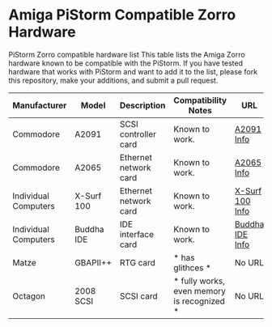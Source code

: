 # Amiga PiStorm Compatible Zorro Hardware

PiStorm Zorro compatible hardware list
This table lists the Amiga Zorro hardware known to be compatible with the PiStorm.
If you have tested hardware that works with PiStorm and want to add it to the list, please fork this repository, make your additions, and submit a pull request.


| **Manufacturer**    | **Model**                | **Description**                            | **Compatibility Notes**              | **URL**                               |
|---------------------|--------------------------|--------------------------------------------|--------------------------------------|---------------------------------------|
| Commodore           | A2091                    | SCSI controller card                       | Known to work.          | [A2091 Info](https://www.epsilonsworld.com/2023/12/amiga-500-with-amikit-12-pistorm-new.html)  |
| Commodore           | A2065                    | Ethernet network card                      | Known to work.                    | [A2065 Info]([https://www.bigbookofamigahardware.com/bboah/product.aspx?id=70](https://amitopia.com/emu68-1-0-changes-nothing-pistorm-is-alive/))  |
| Individual Computers| X-Surf 100               | Ethernet network card                      | Known to work.       | [X-Surf 100 Info]([https://icomp.de/shop-icomp/en/shop/product/x-surf-100.html](https://forum.icomp.de/index.php?thread/673-x-surf-100-and-tf534/)) |
| Individual Computers| Buddha IDE               | IDE interface card                         | Known to work.                       | [Buddha IDE Info]([https://icomp.de/shop-icomp/en/shop/product/buddha.html](https://forum.icomp.de/index.php?thread/673-x-surf-100-and-tf534/))     |
| Matze | GBAPII++               | RTG card                         | * has glithces *                       | No URL     |
| Octagon | 2008 SCSI               | SCSI card                         | * fully works, even memory is recognized *                       | No URL     |

